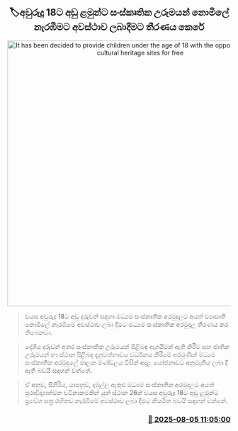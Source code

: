 <p align='center'><b><h2 align='center' title='It has been decided to provide children under the age of 18 with the opportunity to view cultural heritage sites for free'>🏷අවුරුදු 18ට අඩු ළමුන්ට සංස්කෘතික උරුමයන් නොමිලේ නැරඹීමට අවස්ථාව ලබාදීමට තීරණය කෙරේ</h2></b></p>
<p align='center'><img src='https://helakuru.sgp1.cdn.digitaloceanspaces.com/esana/images/lib/sigiriya-nn.jpg' width='600' alt='It has been decided to provide children under the age of 18 with the opportunity to view cultural heritage sites for free'></p>

> වයස අවුරුදු 18ට අඩු දරුවන් සඳහා මධ්‍යම සංස්කෘතික අරමුදලට අයත් ව්‍යාපෘති නොමිලේ නැරඹීමේ අවස්ථාව ලබා දීමට මධ්‍යම සංස්කෘතික අරමුදල තීරණය කර තිබෙනවා.

> දේශීය දරුවන් අතර සංස්කෘතික උරුමයන් පිළිබඳ ඇගයීමක් ඇති කිරීම සහ ජාතික උරුමයන් හා ස්ථාන පිළිබඳ දැනුවත්භාවය වර්ධනය කිරීමේ අරමුණින් මධ්‍යම සංස්කෘතික අරමුදලේ පාලක මණ්ඩලය විසින් අදාළ යෝජනාවට අනුමැතිය ලබා දී ඇති බවයි සඳහන් වන්නේ.

> ඒ අනුව, සීගිරිය, යාපහුව, දඹුල්ල ඇතුළු මධ්‍යම සංස්කෘතික අරමුදලට අයත් පුරාවිද්‍යාත්මක වටිනාකමකින් යුත් ස්ථාන 26ක් වයස අවුරුදු 18ට අඩු ළමුන්ට ප්‍රවේශ පත්‍ර රහිතව නැරඹීමේ අවස්ථාව ලබා දීමට නියමිත බවයි සඳහන් වන්නේ.



<h3 align='right'><a href='https://www.helakuru.lk/esana/p/112442/'>📅 2025-08-05 11:05:00</a></h3>
